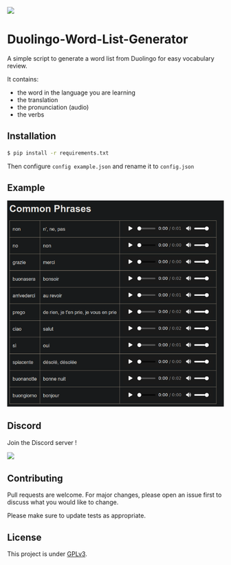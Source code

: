 ![](https://img.shields.io/github/repo-size/Darkempire78/Duolingo-Word-List-Generator?style=for-the-badge)

# Duolingo-Word-List-Generator

A simple script to generate a word list from Duolingo for easy vocabulary review.

It contains:
- the word in the language you are learning
- the translation 
- the pronunciation (audio)
- the verbs

## Installation

```bash
$ pip install -r requirements.txt
```

Then configure `config example.json` and rename it to `config.json`

## Example

![](screenshot.png)

## Discord

Join the Discord server !

[![](https://i.imgur.com/UfyvtOL.png)](https://discord.gg/sPvJmY7mcV)

## Contributing
Pull requests are welcome. For major changes, please open an issue first to discuss what you would like to change.

Please make sure to update tests as appropriate.

## License

This project is under [GPLv3](https://github.com/Darkempire78/DeezerDownloader-Discord-Bot/blob/master/LICENSE).
